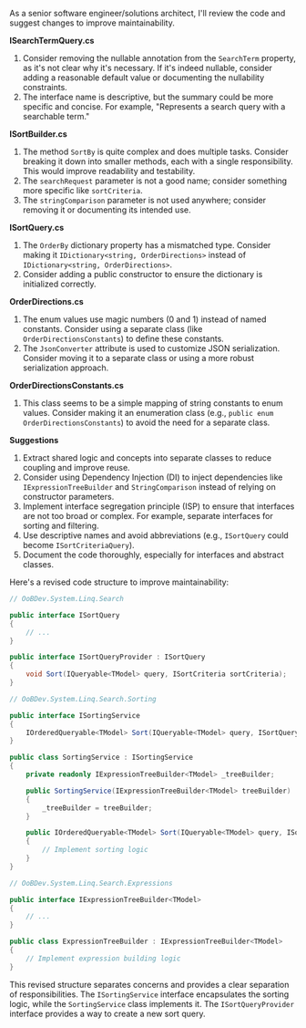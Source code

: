 As a senior software engineer/solutions architect, I'll review the code and suggest changes to improve maintainability.

**ISearchTermQuery.cs**

1. Consider removing the nullable annotation from the `SearchTerm` property, as it's not clear why it's necessary. If it's indeed nullable, consider adding a reasonable default value or documenting the nullability constraints.
2. The interface name is descriptive, but the summary could be more specific and concise. For example, "Represents a search query with a searchable term."

**ISortBuilder.cs**

1. The method `SortBy` is quite complex and does multiple tasks. Consider breaking it down into smaller methods, each with a single responsibility. This would improve readability and testability.
2. The `searchRequest` parameter is not a good name; consider something more specific like `sortCriteria`.
3. The `stringComparison` parameter is not used anywhere; consider removing it or documenting its intended use.

**ISortQuery.cs**

1. The `OrderBy` dictionary property has a mismatched type. Consider making it `IDictionary<string, OrderDirections>` instead of `IDictionary<string, OrderDirections>`.
2. Consider adding a public constructor to ensure the dictionary is initialized correctly.

**OrderDirections.cs**

1. The enum values use magic numbers (0 and 1) instead of named constants. Consider using a separate class (like `OrderDirectionsConstants`) to define these constants.
2. The `JsonConverter` attribute is used to customize JSON serialization. Consider moving it to a separate class or using a more robust serialization approach.

**OrderDirectionsConstants.cs**

1. This class seems to be a simple mapping of string constants to enum values. Consider making it an enumeration class (e.g., `public enum OrderDirectionsConstants`) to avoid the need for a separate class.

**Suggestions**

1. Extract shared logic and concepts into separate classes to reduce coupling and improve reuse.
2. Consider using Dependency Injection (DI) to inject dependencies like `IExpressionTreeBuilder` and `StringComparison` instead of relying on constructor parameters.
3. Implement interface segregation principle (ISP) to ensure that interfaces are not too broad or complex. For example, separate interfaces for sorting and filtering.
4. Use descriptive names and avoid abbreviations (e.g., `ISortQuery` could become `ISortCriteriaQuery`).
5. Document the code thoroughly, especially for interfaces and abstract classes.

Here's a revised code structure to improve maintainability:
```csharp
// OoBDev.System.Linq.Search

public interface ISortQuery
{
    // ...
}

public interface ISortQueryProvider : ISortQuery
{
    void Sort(IQueryable<TModel> query, ISortCriteria sortCriteria);
}

// OoBDev.System.Linq.Search.Sorting

public interface ISortingService
{
    IOrderedQueryable<TModel> Sort(IQueryable<TModel> query, ISortQuery sortQuery);
}

public class SortingService : ISortingService
{
    private readonly IExpressionTreeBuilder<TModel> _treeBuilder;

    public SortingService(IExpressionTreeBuilder<TModel> treeBuilder)
    {
        _treeBuilder = treeBuilder;
    }

    public IOrderedQueryable<TModel> Sort(IQueryable<TModel> query, ISortQuery sortQuery)
    {
        // Implement sorting logic
    }
}

// OoBDev.System.Linq.Search.Expressions

public interface IExpressionTreeBuilder<TModel>
{
    // ...
}

public class ExpressionTreeBuilder : IExpressionTreeBuilder<TModel>
{
    // Implement expression building logic
}
```
This revised structure separates concerns and provides a clear separation of responsibilities. The `ISortingService` interface encapsulates the sorting logic, while the `SortingService` class implements it. The `ISortQueryProvider` interface provides a way to create a new sort query.